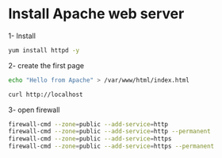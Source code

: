 # Install Apache web server

1- Install

```bash
yum install httpd -y
```
2- create the first page

```bash
echo "Hello from Apache" > /var/www/html/index.html

curl http://localhost
```

3- open firewall

```bash
firewall-cmd --zone=public --add-service=http
firewall-cmd --zone=public --add-service=http --permanent
firewall-cmd --zone=public --add-service=https
firewall-cmd --zone=public --add-service=https --permanent
```
